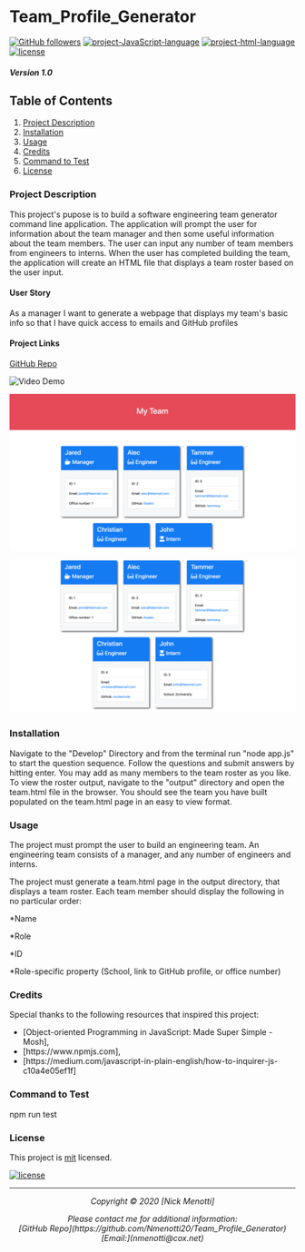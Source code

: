 # Team_Profile_Generator

[![GitHub followers](https://img.shields.io/github/followers/Nmenotti20?label=Follow&style=social)](https://github.com/Nmenotti20) [![project-JavaScript-language](https://img.shields.io/static/v1?label=javascript&message=72.1%&color=yellow)](https://github.com/Nmenotti20/Team_Profile_Generator) [![project-html-language](https://img.shields.io/static/v1?label=html&message=27.6%&color=red)](https://github.com/Nmenotti20/Team_Profile_Generator) [![license](https://img.shields.io/badge/License-mit-brightgreen.svg)](https://choosealicense.com/licenses/mit/)

##### Version 1.0

## Table of Contents

1. [Project Description](#Description)
2. [Installation](#Installation)
3. [Usage](#Usage)
4. [Credits](#Credits)
5. [Command to Test](#Test)
6. [License](#License)

### Project Description

This project's pupose is to build a software engineering team generator command line application. The application will prompt the user for information about the team manager and then some useful information about the team members. The user can input any number of team members from engineers to interns. When the user has completed building the team, the application will create an HTML file that displays a team roster based on the user input.

#### User Story

As a manager
I want to generate a webpage that displays my team's basic info
so that I have quick access to emails and GitHub profiles

#### Project Links

[GitHub Repo](https://github.com/Nmenotti20/Team_Profile_Generator)<br>

![Video Demo](/Assets/Video_Demo.gif)<br>

![Additional Links](/Assets/10-OOP-homework-demo-1.png)<br>

![Additional Links](/Assets/10-OOP-homework-demo-2.png)<br>

### Installation

Navigate to the "Develop" Directory and from the terminal run "node app.js" to start the question sequence.  Follow the questions and submit answers by hitting enter. You may add as many members to the team roster as you like. To view the roster output, navigate to the "output" directory and open the team.html file in the browser.  You should see the team you have built populated on the team.html page in an easy to view format.  
### Usage

The project must prompt the user to build an engineering team. An engineering team consists of a manager, and any number of engineers and interns.

The project must generate a team.html page in the output directory, that displays a team roster. Each team member should display the following in no particular order:

*Name

*Role

*ID

*Role-specific property (School, link to GitHub profile, or office number)

### Credits

Special thanks to the following resources that inspired this project:

<ul>
<li> [Object-oriented Programming in JavaScript: Made Super Simple - Mosh]<https://youtu.be/PFmuCDHHpwk/>, </li>
<li> [https://www.npmjs.com]<https://www.npmjs.com/>, </li>
<li> [https://medium.com/javascript-in-plain-english/how-to-inquirer-js-c10a4e05ef1f]<https://medium.com/javascript-in-plain-english/how-to-inquirer-js-c10a4e05ef1f/> </li>
</ul>

### Command to Test

npm run test

### License

This project is [mit](https://choosealicense.com/licenses/mit) licensed.<br>

[![license](https://img.shields.io/badge/License-mit-brightgreen.svg)](https://choosealicense.com/licenses/mit/)

<hr>
<p align='center'><i>
Copyright © 2020 [Nick Menotti]<br>

<p align='center'><i>
Please contact me for additional information:<br>
[GitHub Repo](https://github.com/Nmenotti20/Team_Profile_Generator)<br>
[Email:](nmenotti@cox.net)</i></p>
